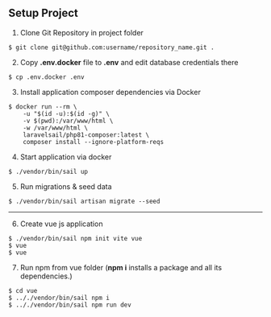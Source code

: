## Setup Project
1. Clone Git Repository in project folder
```
$ git clone git@github.com:username/repository_name.git .
```

2. Copy __.env.docker__ file to __.env__ and edit database credentials there
```
$ cp .env.docker .env
```

3. Install application composer dependencies via Docker
```
$ docker run --rm \
    -u "$(id -u):$(id -g)" \
    -v $(pwd):/var/www/html \
    -w /var/www/html \
    laravelsail/php81-composer:latest \
    composer install --ignore-platform-reqs
```

4. Start application via docker
```
$ ./vendor/bin/sail up
```

5. Run migrations & seed data
```
$ ./vendor/bin/sail artisan migrate --seed
```

--------------------------------------------------------------------------------

6. Create vue js application
```
$ ./vendor/bin/sail npm init vite vue
$ vue
$ vue
```

7. Run npm from vue folder (__npm i__ installs a package and all its dependencies.)
```
$ cd vue
$ .././vendor/bin/sail npm i
$ .././vendor/bin/sail npm run dev
```
